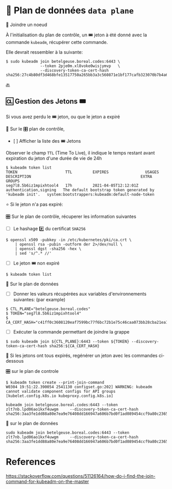 # :abacus: Plan de données `data plane` 

:round_pushpin: Joindre un noeud 

À l'initialisation du plan de contrôle, un :tickets: jeton à été donné avec la commande `kubeadm`, récupérer cette commande.

Elle devrait ressembler à la suivante:

```
$ sudo kubeadm join betelgeuse.boreal.codes:6443 \
               --token 2pje0m.xl8voke0wisjymvp   \
               --discovery-token-ca-cert-hash sha256:27c4b80df3d468bfe13517750a265bb3a3c560871e1bf177cafb323070b7b4a6
```

[:back:](../#abacus-les-plan-de-données-data-plane)


## :cl: Gestion des Jetons :tickets: 

Si vous avez perdu le :tickets: jeton, ou que le jeton a expiré

:round_pushpin: Sur le :control_knobs: plan de contrôle, 

- [ ] Afficher la liste des :tickets: Jetons

Observer le champ `TTL` (Time To Live), il indique le temps restant avant expiration du jeton d'une durée de vie de 24h

```
$ kubeadm token list
TOKEN                     TTL         EXPIRES                USAGES                   DESCRIPTION                                                EXTRA GROUPS
seg7l8.5b6iz1mpixhtool4   17h         2021-04-05T12:12:01Z   authentication,signing   The default bootstrap token generated by 'kubeadm init'.   system:bootstrappers:kubeadm:default-node-token
```

:star: Si le jeton n'a pas expiré:

:control_knobs: Sur le plan de contrôle, récuperer les information suivantes

- [ ] Le hashage :hash: du certificat `SHA256`

```
$ openssl x509 -pubkey -in /etc/kubernetes/pki/ca.crt \
    | openssl rsa -pubin -outform der 2>/dev/null \
    | openssl dgst -sha256 -hex \
    | sed 's/^.* //'
```

- [ ] Le jeton :tickets: non expiré

```
$ kubeadm token list
```

:abacus: Sur le plan de données

- [ ] Donner les valeurs récupérées aux variables d'environnements suivantes: (par example)

```
$ CTL_PLANE="betelgeuse.boreal.codes"
$ TOKEN="seg7l8.5b6iz1mpixhtool4"
$ CA_CERT_HASH="c41ff0c3608120eaf7599bc77f6bc72b1e75c46caa073bb28cba21ea1f86f5ef"
```

- [ ] Exécuter la commande permettant de joindre la grappe

```
$ sudo kubeadm join ${CTL_PLANE}:6443 --token ${TOKEN} --discovery-token-ca-cert-hash sha256:${CA_CERT_HASH}
```

:round_pushpin: Si les jetons ont tous expirés, regénérer un jeton avec les commandes ci-dessous

:control_knobs: sur le plan de controle

```
$ kubeadm token create --print-join-command
W0304 19:51:22.390054 2541130 configset.go:202] WARNING: kubeadm cannot validate component configs for API groups [kubelet.config.k8s.io kubeproxy.config.k8s.io]

kubeadm join betelgeuse.boreal.codes:6443 --token zlt7nb.lpd06ao1kxf4uwgm     --discovery-token-ca-cert-hash sha256:3aa3fe1dd88a80e7ea9e76408dd166947a606b7bd0f1ad089454ccf9a80c2365 
```

:abacus: sur le plan de données

```
sudo kubeadm join betelgeuse.boreal.codes:6443 --token zlt7nb.lpd06ao1kxf4uwgm     --discovery-token-ca-cert-hash sha256:3aa3fe1dd88a80e7ea9e76408dd166947a606b7bd0f1ad089454ccf9a80c2365 
```


# References

https://stackoverflow.com/questions/51126164/how-do-i-find-the-join-command-for-kubeadm-on-the-master

